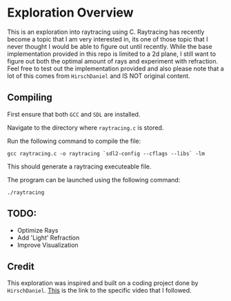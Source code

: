# Exploration Overview
This is an exploration into raytracing using C. Raytracing has recently become a topic that I am very interested in, its one of those topic that I never thought I would be able to figure out until recently. While the base implementation provided in this repo is limited to a 2d plane, I still want to figure out both the optimal amount of rays and experiment with refraction. Feel free to test out the implementation provided and also please note that a lot of this comes from `HirschDaniel` and IS NOT original content.

## Compiling
First ensure that both `GCC` and `SDL` are installed.

Navigate to the directory where `raytracing.c` is stored.

Run the following command to compile the file:

```
gcc raytracing.c -o raytracing `sdl2-config --cflags --libs` -lm
```

This should generate a raytracing executeable file.

The program can be launched using the following command:

```
./raytracing
```

## TODO:
- Optimize Rays
- Add 'Light' Refraction
- Improve Visualization

## Credit
This exploration was inspired and built on a coding project done by `HirschDaniel`. [This](https://youtu.be/2BLRLuczykM?si=3woeIgQ-pk0VzeCp) is the link to the specific video that I followed.
